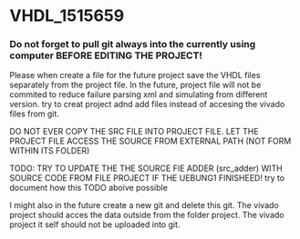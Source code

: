 # VHDL_1515659
### Do not forget to pull git always into the currently using computer BEFORE EDITING THE PROJECT!
Please when create a file for the future project save the VHDL files separately from the project file. In the future, project file will not be commited to reduce failure parsing xml and simulating from different version. try to creat project adnd add files instead of accesing the vivado files from git.

DO NOT EVER COPY THE SRC FILE INTO PROJECT FILE. LET THE PROJECT FILE ACCESS THE SOURCE FROM EXTERNAL PATH (NOT FORM WITHIN ITS FOLDER)

TODO: TRY TO UPDATE THE THE SOURCE FIE ADDER (src_adder) WITH SOURCE CODE FROM FILE PROJECT IF THE UEBUNG1 FINISHEED!
try to document how this TODO aboive possible

I might also in the future create a new git and delete this git. The vivado project should acces the data outside from the folder project. The vivado project it self should not be uploaded into git.
